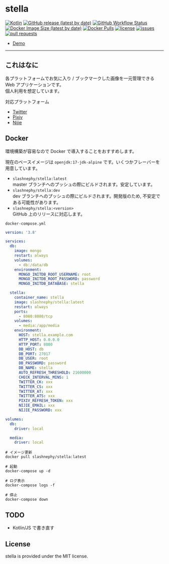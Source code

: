 # stella

[![Kotlin](https://img.shields.io/badge/Kotlin-1.4.30-blue)](https://kotlinlang.org)
[![GitHub release (latest by date)](https://img.shields.io/github/v/release/SlashNephy/stella)](https://github.com/SlashNephy/stella/releases)
[![GitHub Workflow Status](https://img.shields.io/github/workflow/status/SlashNephy/stella/Docker)](https://hub.docker.com/r/slashnephy/stella)
[![Docker Image Size (latest by date)](https://img.shields.io/docker/image-size/slashnephy/stella)](https://hub.docker.com/r/slashnephy/stella)
[![Docker Pulls](https://img.shields.io/docker/pulls/slashnephy/stella)](https://hub.docker.com/r/slashnephy/stella)
[![license](https://img.shields.io/github/license/SlashNephy/stella)](https://github.com/SlashNephy/stella/blob/master/LICENSE)
[![issues](https://img.shields.io/github/issues/SlashNephy/stella)](https://github.com/SlashNephy/stella/issues)
[![pull requests](https://img.shields.io/github/issues-pr/SlashNephy/stella)](https://github.com/SlashNephy/stella/pulls)

- [Demo](https://stella-public.starry.blue/)

---

## これはなに
各プラットフォームでお気に入り / ブックマークした画像を一元管理できる Web アプリケーションです。  
個人利用を想定しています。

対応プラットフォーム
- [Twitter](https://twitter.com)
- [Pixiv](https://pixiv.net)
- [Nijie](https://nijie.info)

## Docker

環境構築が容易なので Docker で導入することをおすすめします。

現在のベースイメージは `openjdk:17-jdk-alpine` です。いくつかフレーバーを用意しています。

- `slashnephy/stella:latest`  
  master ブランチへのプッシュの際にビルドされます。安定しています。
- `slashnephy/stella:dev`  
  dev ブランチへのプッシュの際にビルドされます。開発版のため, 不安定である可能性があります。
- `slashnephy/stella:<version>`  
  GitHub 上のリリースに対応します。

`docker-compose.yml`

```yaml
version: '3.8'

services:
  db:
    image: mongo
    restart: always
    volumes:
      - db:/data/db
    environment:
      MONGO_INITDB_ROOT_USERNAME: root
      MONGO_INITDB_ROOT_PASSWORD: password
      MONGO_INITDB_DATABASE: stella

  stella:
    container_name: stella
    image: slashnephy/stella:latest
    restart: always
    ports:
      - 8080:8080/tcp
    volumes:
      - media:/app/media
    environment:
      HOST: stella.example.com
      HTTP_HOST: 0.0.0.0
      HTTP_PORT: 8080
      DB_HOST: db
      DB_PORT: 27017
      DB_USER: root
      DB_PASSWORD: password
      DB_NAME: stella
      AUTO_REFRESH_THRESHOLD: 21600000
      CHECK_INTERVAL_MINS: 1
      TWITTER_CK: xxx
      TWITTER_CS: xxx
      TWITTER_AT: xxx
      TWITTER_ATS: xxx
      PIXIV_REFRESH_TOKEN: xxx
      NIJIE_EMAIL: xxx
      NIJIE_PASSWORD: xxx

volumes:
  db:
    driver: local

  media:
    driver: local
```

```console
# イメージ更新
docker pull slashnephy/stella:latest

# 起動
docker-compose up -d

# ログ表示
docker-compose logs -f

# 停止
docker-compose down
```

## TODO

- Kotlin/JS で書き直す

## License
stella is provided under the MIT license.
